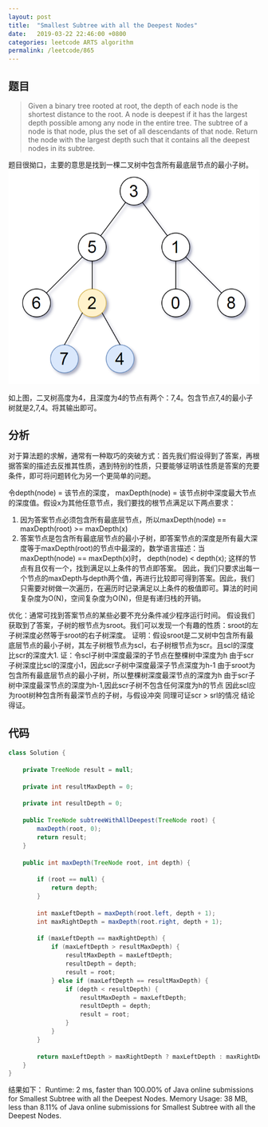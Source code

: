 ```yaml
---
layout: post
title:  "Smallest Subtree with all the Deepest Nodes"
date:   2019-03-22 22:46:00 +0800
categories: leetcode ARTS algorithm
permalink: /leetcode/865
---
```


## 题目
> Given a binary tree rooted at root, the depth of each node is the shortest distance to the root.
A node is deepest if it has the largest depth possible among any node in the entire tree.
The subtree of a node is that node, plus the set of all descendants of that node.
Return the node with the largest depth such that it contains all the deepest nodes in its subtree.

题目很拗口，主要的意思是找到一棵二叉树中包含所有最底层节点的最小子树。
![l-865](../resources/img/leetcode/865.png)

如上图，二叉树高度为4，且深度为4的节点有两个：7,4。包含节点7,4的最小子树就是2,7,4。将其输出即可。

## 分析
对于算法题的求解，通常有一种取巧的突破方式：首先我们假设得到了答案，再根据答案的描述去反推其性质，遇到特别的性质，只要能够证明该性质是答案的充要条件，即可将问题转化为另一个更简单的问题。

令depth(node) = 该节点的深度， maxDepth(node) = 该节点树中深度最大节点的深度值。假设x为其他任意节点，我们要找的根节点满足以下两点要求：
1. 因为答案节点必须包含所有最底层节点，所以maxDepth(node) == maxDepth(root) >= maxDepth(x)
2. 答案节点是包含所有最底层节点的最小子树，即答案节点的深度是所有最大深度等于maxDepth(root)的节点中最深的，数学语言描述：当maxDepth(node) == maxDepth(x)时， depth(node) < depth(x);
这样的节点有且仅有一个，找到满足以上条件的节点即答案。
因此，我们只要求出每一个节点的maxDepth与depth两个值，再进行比较即可得到答案。因此，我们只需要对树做一次遍历，在遍历时记录满足以上条件的极值即可。算法的时间复杂度为O(N)，空间复杂度为O(N)，但是有递归栈的开销。

优化：通常可找到答案节点的某些必要不充分条件减少程序运行时间。
假设我们获取到了答案，子树的根节点为sroot。我们可以发现一个有趣的性质：sroot的左子树深度必然等于sroot的右子树深度。
证明：假设sroot是二叉树中包含所有最底层节点的最小子树，其左子树根节点为scl，右子树根节点为scr。且scl的深度比scr的深度大1.
证：令scl子树中深度最深的子节点在整棵树中深度为h
由于scr子树深度比scl的深度小1，因此scr子树中深度最深子节点深度为h-1
由于sroot为包含所有最底层节点的最小子树，所以整棵树深度最深节点的深度为h
由于scr子树中深度最深节点的深度为h-1,因此scr子树不包含任何深度为h的节点
因此scl应为root树种包含所有最深节点的子树，与假设冲突
同理可证scr > srl的情况
结论得证。

## 代码
``` java
class Solution {
    
    private TreeNode result = null;
    
    private int resultMaxDepth = 0;
    
    private int resultDepth = 0;
    
    public TreeNode subtreeWithAllDeepest(TreeNode root) {
        maxDepth(root, 0);
        return result;
    }
    
    public int maxDepth(TreeNode root, int depth) {
        
        if (root == null) {
            return depth;
        }
        
        int maxLeftDepth = maxDepth(root.left, depth + 1);
        int maxRightDepth = maxDepth(root.right, depth + 1);
        
        if (maxLeftDepth == maxRightDepth) {
            if (maxLeftDepth > resultMaxDepth) {
                resultMaxDepth = maxLeftDepth;
                resultDepth = depth;
                result = root;
            } else if (maxLeftDepth == resultMaxDepth) {
                if (depth < resultDepth) {
                    resultMaxDepth = maxLeftDepth;
                    resultDepth = depth;
                    result = root;
                }
            }
        }
        
        return maxLeftDepth > maxRightDepth ? maxLeftDepth : maxRightDepth;
    }
}
```

结果如下：
Runtime: 2 ms, faster than 100.00% of Java online submissions for Smallest Subtree with all the Deepest Nodes.
Memory Usage: 38 MB, less than 8.11% of Java online submissions for Smallest Subtree with all the Deepest Nodes.